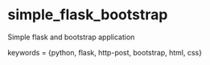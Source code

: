 # simple_flask_bootstrap
Simple flask and bootstrap application

keywords = {python, flask, http-post, bootstrap, html, css}
